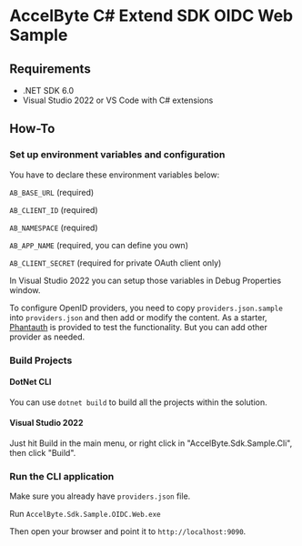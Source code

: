 # AccelByte C# Extend SDK OIDC Web Sample

## Requirements

- .NET SDK 6.0
- Visual Studio 2022 or VS Code with C# extensions

## How-To

### Set up environment variables and configuration
You have to declare these environment variables below:

`AB_BASE_URL` (required)

`AB_CLIENT_ID` (required)

`AB_NAMESPACE` (required)

`AB_APP_NAME` (required, you can define you own)

`AB_CLIENT_SECRET` (required for private OAuth client only)

In Visual Studio 2022 you can setup those variables in Debug Properties window.

To configure OpenID providers, you need to copy `providers.json.sample` into `providers.json` and then add or modify the content.
As a starter, [Phantauth](https://www.phantauth.net/) is provided to test the functionality. But you can add other provider as needed.

### Build Projects

#### DotNet CLI
You can use `dotnet build` to build all the projects within the solution.

#### Visual Studio 2022
Just hit Build in the main menu, or right click in "AccelByte.Sdk.Sample.Cli", then click "Build".

### Run the CLI application

Make sure you already have `providers.json` file.

Run `AccelByte.Sdk.Sample.OIDC.Web.exe`

Then open your browser and point it to `http://localhost:9090`.
